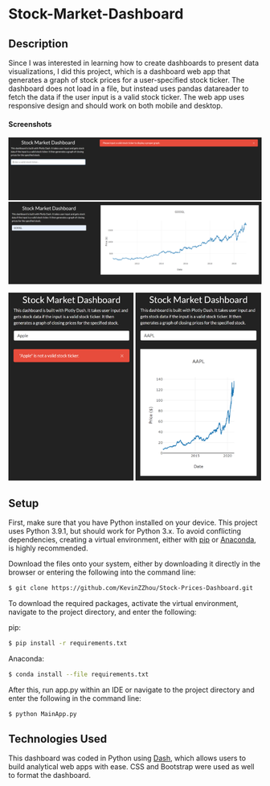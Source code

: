 # Stock-Market-Dashboard

## Description
Since I was interested in learning how to create dashboards to present data visualizations, I did this project, which is a dashboard web app that generates a graph of stock prices for a user-specified stock ticker.  The dashboard does not load in a file, but instead uses pandas datareader to fetch the data if the user input is a valid stock ticker.  The web app uses responsive design and should work on both mobile and desktop.

#### Screenshots
![Alert-Desktop](/screenshots/Alert-Wide.png)
![Graph-Desktop](/screenshots/Graph-Wide.png)
<p float = "center">
  <img src = "screenshots/Alert-Narrow.png" width = 49.5%>
  <img src = "screenshots/Graph-Narrow.png" width = 49.5%>
</p>

## Setup
First, make sure that you have Python installed on your device.  This project uses Python 3.9.1, but should work for Python 3.x.
To avoid conflicting dependencies, creating a virtual environment, either with [pip](https://uoa-eresearch.github.io/eresearch-cookbook/recipe/2014/11/26/python-virtual-env/) or [Anaconda](https://uoa-eresearch.github.io/eresearch-cookbook/recipe/2014/11/20/conda/), is highly recommended.

Download the files onto your system, either by downloading it directly in the browser or entering the following into the command line:
```sh
$ git clone https://github.com/KevinZZhou/Stock-Prices-Dashboard.git
```

To download the required packages, activate the virtual environment, navigate to the project directory, and enter the following:

pip:
```sh
$ pip install -r requirements.txt
```
Anaconda:
```sh
$ conda install --file requirements.txt
```

After this, run app.py within an IDE or navigate to the project directory and enter the following in the command line:
```sh
$ python MainApp.py
```

## Technologies Used
This dashboard was coded in Python using [Dash](https://plotly.com/dash/), which allows users to build analytical web apps with ease.  CSS and Bootstrap were used as well to format the dashboard.